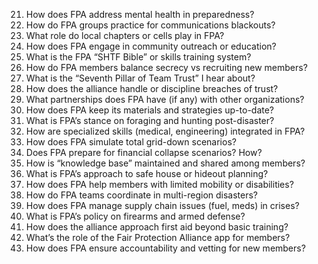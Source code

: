 21. How does FPA address mental health in preparedness?  
22. How do FPA groups practice for communications blackouts?  
23. What role do local chapters or cells play in FPA?  
24. How does FPA engage in community outreach or education?  
25. What is the FPA “SHTF Bible” or skills training system?  
26. How do FPA members balance secrecy vs recruiting new members?  
27. What is the “Seventh Pillar of Team Trust” I hear about?  
28. How does the alliance handle or discipline breaches of trust?  
29. What partnerships does FPA have (if any) with other organizations?  
30. How does FPA keep its materials and strategies up-to-date?  
31. What is FPA’s stance on foraging and hunting post-disaster?  
32. How are specialized skills (medical, engineering) integrated in FPA?  
33. How does FPA simulate total grid-down scenarios?  
34. Does FPA prepare for financial collapse scenarios? How?  
35. How is “knowledge base” maintained and shared among members?  
36. What is FPA’s approach to safe house or hideout planning?  
37. How does FPA help members with limited mobility or disabilities?  
38. How do FPA teams coordinate in multi-region disasters?  
39. How does FPA manage supply chain issues (fuel, meds) in crises?  
40. What is FPA’s policy on firearms and armed defense?  
41. How does the alliance approach first aid beyond basic training?  
42. What’s the role of the Fair Protection Alliance app for members?  
43. How does FPA ensure accountability and vetting for new members?
